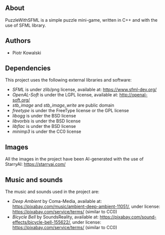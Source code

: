 ## About

PuzzleWithSFML is a simple puzzle mini-game, written in C++ and with the use of SFML library.

## Authors

- Piotr Kowalski

## Dependencies

This project uses the following external libraries and software:
- _SFML_ is under zlib/png license, available at: https://www.sfml-dev.org/
- _OpenAL-Soft_ is under the LGPL license, available at: http://openal-soft.org/
- _stb_image_ and _stb_image_write_ are public domain
- _freetype_ is under the FreeType license or the GPL license
- _libogg_ is under the BSD license
- _libvorbis_ is under the BSD license
- _libflac_ is under the BSD license
- _minimp3_ is under the CC0 license

## Images

All the images in the project have been AI-generated with the use of StarryAI: https://starryai.com/

## Music and sounds

The music and sounds used in the project are:
- _Deep Ambient_ by Coma-Media, available at: https://pixabay.com/music/ambient-deep-ambient-11051/, under license: https://pixabay.com/service/terms/ (similar to CC0)
- _Bicycle Bell_ by SoundsReality, available at: https://pixabay.com/sound-effects/bicycle-bell-155622/, under license: https://pixabay.com/service/terms/ (similar to CC0)

